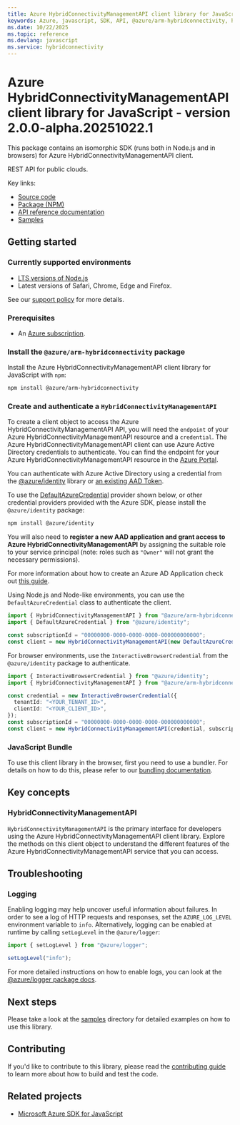 ```yaml
---
title: Azure HybridConnectivityManagementAPI client library for JavaScript
keywords: Azure, javascript, SDK, API, @azure/arm-hybridconnectivity, hybridconnectivity
ms.date: 10/22/2025
ms.topic: reference
ms.devlang: javascript
ms.service: hybridconnectivity
---
```

# Azure HybridConnectivityManagementAPI client library for JavaScript - version 2.0.0-alpha.20251022.1 


This package contains an isomorphic SDK (runs both in Node.js and in browsers) for Azure HybridConnectivityManagementAPI client.

REST API for public clouds.

Key links:

- [Source code](https://github.com/Azure/azure-sdk-for-js/tree/main/sdk/hybridconnectivity/arm-hybridconnectivity)
- [Package (NPM)](https://www.npmjs.com/package/@azure/arm-hybridconnectivity)
- [API reference documentation](https://learn.microsoft.com/javascript/api/@azure/arm-hybridconnectivity?view=azure-node-preview)
- [Samples](https://github.com/Azure/azure-sdk-for-js/tree/main/sdk/hybridconnectivity/arm-hybridconnectivity/samples)

## Getting started

### Currently supported environments

- [LTS versions of Node.js](https://github.com/nodejs/release#release-schedule)
- Latest versions of Safari, Chrome, Edge and Firefox.

See our [support policy](https://github.com/Azure/azure-sdk-for-js/blob/main/SUPPORT.md) for more details.

### Prerequisites

- An [Azure subscription][azure_sub].

### Install the `@azure/arm-hybridconnectivity` package

Install the Azure HybridConnectivityManagementAPI client library for JavaScript with `npm`:

```bash
npm install @azure/arm-hybridconnectivity
```

### Create and authenticate a `HybridConnectivityManagementAPI`

To create a client object to access the Azure HybridConnectivityManagementAPI API, you will need the `endpoint` of your Azure HybridConnectivityManagementAPI resource and a `credential`. The Azure HybridConnectivityManagementAPI client can use Azure Active Directory credentials to authenticate.
You can find the endpoint for your Azure HybridConnectivityManagementAPI resource in the [Azure Portal][azure_portal].

You can authenticate with Azure Active Directory using a credential from the [@azure/identity][azure_identity] library or [an existing AAD Token](https://github.com/Azure/azure-sdk-for-js/blob/master/sdk/identity/identity/samples/AzureIdentityExamples.md#authenticating-with-a-pre-fetched-access-token).

To use the [DefaultAzureCredential][defaultazurecredential] provider shown below, or other credential providers provided with the Azure SDK, please install the `@azure/identity` package:

```bash
npm install @azure/identity
```

You will also need to **register a new AAD application and grant access to Azure HybridConnectivityManagementAPI** by assigning the suitable role to your service principal (note: roles such as `"Owner"` will not grant the necessary permissions).

For more information about how to create an Azure AD Application check out [this guide](https://learn.microsoft.com/azure/active-directory/develop/howto-create-service-principal-portal).

Using Node.js and Node-like environments, you can use the `DefaultAzureCredential` class to authenticate the client.

```ts snippet:ReadmeSampleCreateClient_Node
import { HybridConnectivityManagementAPI } from "@azure/arm-hybridconnectivity";
import { DefaultAzureCredential } from "@azure/identity";

const subscriptionId = "00000000-0000-0000-0000-000000000000";
const client = new HybridConnectivityManagementAPI(new DefaultAzureCredential(), subscriptionId);
```

For browser environments, use the `InteractiveBrowserCredential` from the `@azure/identity` package to authenticate.

```ts snippet:ReadmeSampleCreateClient_Browser
import { InteractiveBrowserCredential } from "@azure/identity";
import { HybridConnectivityManagementAPI } from "@azure/arm-hybridconnectivity";

const credential = new InteractiveBrowserCredential({
  tenantId: "<YOUR_TENANT_ID>",
  clientId: "<YOUR_CLIENT_ID>",
});
const subscriptionId = "00000000-0000-0000-0000-000000000000";
const client = new HybridConnectivityManagementAPI(credential, subscriptionId);
```


### JavaScript Bundle
To use this client library in the browser, first you need to use a bundler. For details on how to do this, please refer to our [bundling documentation](https://aka.ms/AzureSDKBundling).

## Key concepts

### HybridConnectivityManagementAPI

`HybridConnectivityManagementAPI` is the primary interface for developers using the Azure HybridConnectivityManagementAPI client library. Explore the methods on this client object to understand the different features of the Azure HybridConnectivityManagementAPI service that you can access.

## Troubleshooting

### Logging

Enabling logging may help uncover useful information about failures. In order to see a log of HTTP requests and responses, set the `AZURE_LOG_LEVEL` environment variable to `info`. Alternatively, logging can be enabled at runtime by calling `setLogLevel` in the `@azure/logger`:

```ts snippet:SetLogLevel
import { setLogLevel } from "@azure/logger";

setLogLevel("info");
```

For more detailed instructions on how to enable logs, you can look at the [@azure/logger package docs](https://github.com/Azure/azure-sdk-for-js/tree/main/sdk/core/logger).

## Next steps

Please take a look at the [samples](https://github.com/Azure/azure-sdk-for-js/tree/main/sdk/hybridconnectivity/arm-hybridconnectivity/samples) directory for detailed examples on how to use this library.

## Contributing

If you'd like to contribute to this library, please read the [contributing guide](https://github.com/Azure/azure-sdk-for-js/blob/main/CONTRIBUTING.md) to learn more about how to build and test the code.

## Related projects

- [Microsoft Azure SDK for JavaScript](https://github.com/Azure/azure-sdk-for-js)

[azure_sub]: https://azure.microsoft.com/free/
[azure_portal]: https://portal.azure.com
[azure_identity]: https://github.com/Azure/azure-sdk-for-js/tree/main/sdk/identity/identity
[defaultazurecredential]: https://github.com/Azure/azure-sdk-for-js/tree/main/sdk/identity/identity#defaultazurecredential

